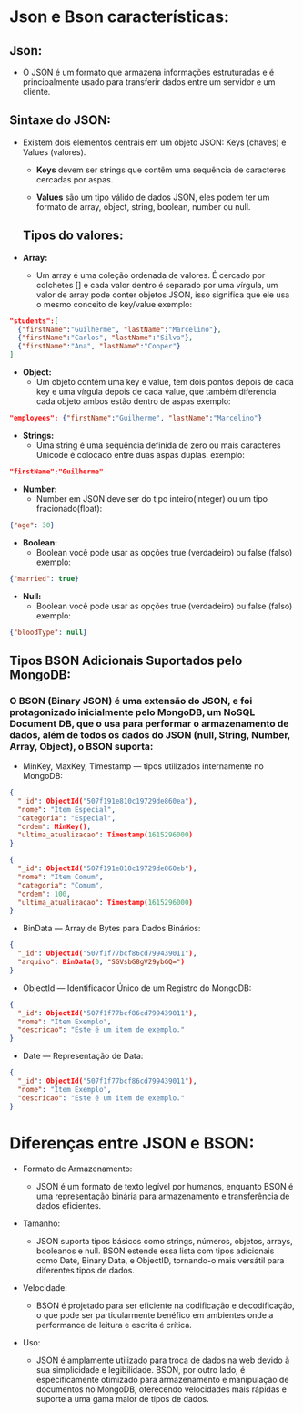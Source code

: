 # Json e Bson características:

## Json:
- O JSON é um formato que armazena informações estruturadas e é principalmente usado para transferir dados entre um servidor e um cliente.

## Sintaxe do JSON:
- Existem dois elementos centrais em um objeto JSON: Keys (chaves) e Values (valores).
  
  - **Keys** devem ser strings que contêm uma sequência de caracteres cercadas por aspas.

  - **Values** são um tipo válido de dados JSON, eles podem ter um formato de array, object, string, boolean, number ou null.

  ## Tipos do valores:

- **Array:**
  - Um array é uma coleção ordenada de valores. É cercado por colchetes [] e cada valor dentro é separado por uma vírgula, um valor de array pode conter objetos JSON, isso significa que ele usa o mesmo conceito de key/value exemplo:
```json
"students":[      
  {"firstName":"Guilherme", "lastName":"Marcelino"},
  {"firstName":"Carlos", "lastName":"Silva"},
  {"firstName":"Ana", "lastName":"Cooper"}
]
```

- **Object:**
    - Um objeto contém uma key e value, tem dois pontos depois de cada key e uma vírgula depois de cada value, que também diferencia cada objeto ambos estão dentro de aspas exemplo:

```json
"employees": {"firstName":"Guilherme", "lastName":"Marcelino"}
```

- **Strings:**
    - Uma string é uma sequência definida de zero ou mais caracteres Unicode é colocado entre duas aspas duplas. exemplo:

```json
"firstName":"Guilherme"
```

- **Number:**
    - Number em JSON deve ser do tipo inteiro(integer) ou um tipo fracionado(float):

```json
{"age": 30}
```

- **Boolean:**
    - Boolean você pode usar as opções true (verdadeiro) ou false (falso) exemplo:

```json
{"married": true}
```

- **Null:**
  - Boolean você pode usar as opções true (verdadeiro) ou false (falso) exemplo:

```json
{"bloodType": null}
```

## Tipos BSON Adicionais Suportados pelo MongoDB:

### O BSON (Binary JSON) é uma extensão do JSON, e foi protagonizado inicialmente pelo MongoDB, um NoSQL Document DB, que o usa para performar o armazenamento de dados, além de todos os dados do JSON (null, String, Number, Array, Object), o BSON suporta:

- MinKey, MaxKey, Timestamp — tipos utilizados internamente no MongoDB:

```json
{
  "_id": ObjectId("507f191e810c19729de860ea"),
  "nome": "Item Especial",
  "categoria": "Especial",
  "ordem": MinKey(),
  "ultima_atualizacao": Timestamp(1615296000)
}

{
  "_id": ObjectId("507f191e810c19729de860eb"),
  "nome": "Item Comum",
  "categoria": "Comum",
  "ordem": 100,
  "ultima_atualizacao": Timestamp(1615296000)
}
```

- BinData — Array de Bytes para Dados Binários:

```json
{
  "_id": ObjectId("507f1f77bcf86cd799439011"),
  "arquivo": BinData(0, "SGVsbG8gV29ybGQ=")
}
```

- ObjectId — Identificador Único de um Registro do MongoDB:

```json
{
  "_id": ObjectId("507f1f77bcf86cd799439011"),
  "nome": "Item Exemplo",
  "descricao": "Este é um item de exemplo."
}
```

- Date — Representação de Data:

```json
{
  "_id": ObjectId("507f1f77bcf86cd799439011"),
  "nome": "Item Exemplo",
  "descricao": "Este é um item de exemplo."
}
```

# Diferenças entre JSON e BSON:

- Formato de Armazenamento:
  - JSON é um formato de texto legível por humanos, enquanto BSON é uma representação binária para armazenamento e transferência de dados eficientes.

- Tamanho:
  - JSON suporta tipos básicos como strings, números, objetos, arrays, booleanos e null. BSON estende essa lista com tipos adicionais como Date, Binary Data, e ObjectID, tornando-o mais versátil para diferentes tipos de dados.

- Velocidade:
  - BSON é projetado para ser eficiente na codificação e decodificação, o que pode ser particularmente benéfico em ambientes onde a performance de leitura e escrita é crítica.

- Uso:
  - JSON é amplamente utilizado para troca de dados na web devido à sua simplicidade e legibilidade. BSON, por outro lado, é especificamente otimizado para armazenamento e manipulação de documentos no MongoDB, oferecendo velocidades mais rápidas e suporte a uma gama maior de tipos de dados.
